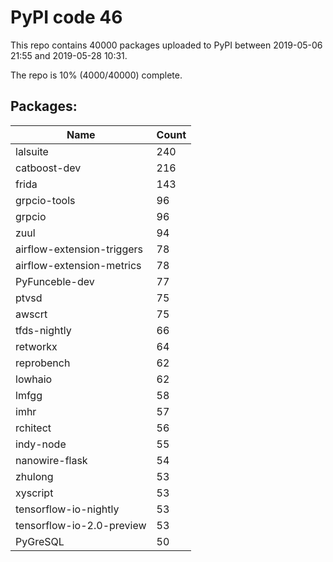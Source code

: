 # PyPI code 46

This repo contains 40000 packages uploaded to PyPI between 
2019-05-06 21:55 and 2019-05-28 10:31.

The repo is 10% (4000/40000) complete.

## Packages:

| Name  | Count |
| ----- | ----- |
| lalsuite | 240 |
| catboost-dev | 216 |
| frida | 143 |
| grpcio-tools | 96 |
| grpcio | 96 |
| zuul | 94 |
| airflow-extension-triggers | 78 |
| airflow-extension-metrics | 78 |
| PyFunceble-dev | 77 |
| ptvsd | 75 |
| awscrt | 75 |
| tfds-nightly | 66 |
| retworkx | 64 |
| reprobench | 62 |
| lowhaio | 62 |
| lmfgg | 58 |
| imhr | 57 |
| rchitect | 56 |
| indy-node | 55 |
| nanowire-flask | 54 |
| zhulong | 53 |
| xyscript | 53 |
| tensorflow-io-nightly | 53 |
| tensorflow-io-2.0-preview | 53 |
| PyGreSQL | 50 |


